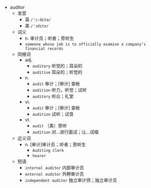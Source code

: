 - auditor
  - 发音
    - 英 `/'ɔːdɪtə/`
    - 美 `/'ɔdɪtɚ/`
  - 词义
    - n. 审计员；听者；旁听生
    - `someone whose job is to officially examine a company’s financial records`
  - 同根词
    - adj.
      - `auditory` 听觉的；耳朵的
      - `auditive` 耳朵的；听觉的
    - n.
      - `audit` 审计；[审计] 查帐
      - `audition` 听力，听觉；试听
      - `auditory` 听众；礼堂
    - vi.
      - `audit` 审计；[审计] 查帐
      - `audition` 试听；试音
    - vt.
      - `audit` （美）旁听
      - `audition` 对…进行面试；让…试唱
  - 近义词
    - n. [审计]审计员；听者；旁听生
      - `Auditing Clerk`
      - `hearer`
  - 短语
    - `internal auditor` 内部审计员 
    - `external auditor` 外聘审计员 
    - `independent auditor` 独立审计师；独立审计员 
